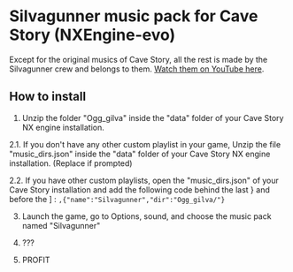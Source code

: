 # Silvagunner music pack for Cave Story (NXEngine-evo)
Except for the original musics of Cave Story, all the rest is made by the Silvagunner crew and belongs to them. [Watch them on YouTube here](https://www.youtube.com/watch?v=4RtJVxJ7qH4&list=PLL0CQjrcN8D1vxrcD6Q3bbQtNKw8kdhTt).

## How to install
1. Unzip the folder "Ogg_gilva" inside the "data" folder of your Cave Story NX engine installation.

2.1. If you don't have any other custom playlist in your game, Unzip the file "music_dirs.json" inside 
     the "data" folder of your Cave Story NX engine installation. (Replace if prompted)
   
2.2. If you have other custom playlists, open the "music_dirs.json" of your Cave Story installation 
     and add the following code behind the last } and before the ] :
	`,{"name":"Silvagunner","dir":"Ogg_gilva/"}`

3. Launch the game, go to Options, sound, and choose the music pack named "Silvagunner"

4. ???

5. PROFIT
